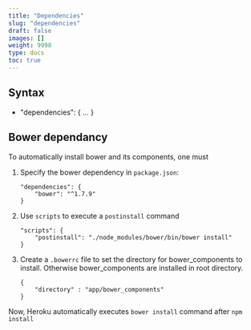 ```yaml
---
title: "Dependencies"
slug: "dependencies"
draft: false
images: []
weight: 9998
type: docs
toc: true
---
```


## Syntax
-  "dependencies": {
    ...
  }

## Bower dependancy
To automatically install bower and its components, one must

1. Specify the bower dependency in `package.json`:

       "dependencies": {
           "bower": "^1.7.9"
       }

2. Use `scripts` to execute a `postinstall` command

       "scripts": {
           "postinstall": "./node_modules/bower/bin/bower install"
       }

3. Create a `.bowerrc` file to set the directory for bower_components to install. Otherwise bower_components are installed in root directory.
        
       {
           "directory" : "app/bower_components"
       }


Now, Heroku automatically executes `bower install` command after `npm install`


